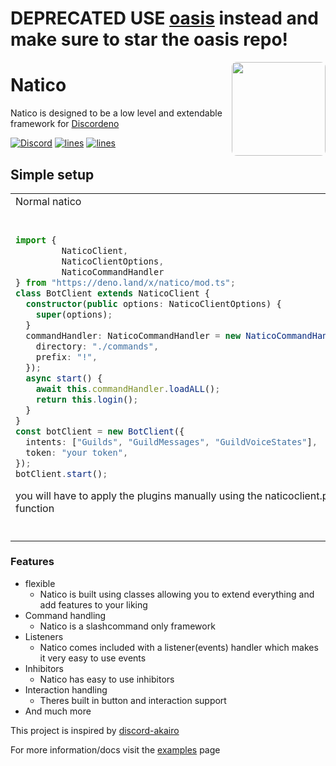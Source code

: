 # DEPRECATED USE [oasis](https://github.com/yuzudev/oasis) instead and make sure to star the oasis repo!

<img align="right" src="https://avatars.githubusercontent.com/u/85624930?s=200&v=4" height="150px" style=" border-radius: 8px;">

# Natico

Natico is designed to be a low level and extendable framework for [Discordeno](https://github.com/discordeno/discordeno)

[![Discord](https://img.shields.io/discord/748956745409232945?style=plastic&color=7289da&logo=discord&logoColor=dark)](https://discord.gg/KkMKCchJb8)
[![lines](https://img.shields.io/tokei/lines/github/naticoo/framework?style=plastic&color=7289da&logo=superuser&logoColor=dark)](https://deno.land/x/natico)
[![lines](https://img.shields.io/website?style=plastic&up_message=online&url=https%3A%2F%2Fnatico.mod.land&color=7289da&logo=React&logoColor=dark)](https://natico.mod.land)

## Simple setup

<table>
  <tr>
    <td style="width: 50%">Normal natico</td>
    <td>Using the natico plugin</td>
  </tr>
    <tr>
      <td style="width: 50%">
        
```ts
import { 
         NaticoClient, 
         NaticoClientOptions, 
         NaticoCommandHandler 
} from "https://deno.land/x/natico/mod.ts";
class BotClient extends NaticoClient {
  constructor(public options: NaticoClientOptions) {
    super(options);
  }
  commandHandler: NaticoCommandHandler = new NaticoCommandHandler(this, {
    directory: "./commands",
    prefix: "!",
  });
  async start() {
    await this.commandHandler.loadALL();
    return this.login();
  }
}
const botClient = new BotClient({
  intents: ["Guilds", "GuildMessages", "GuildVoiceStates"],
  token: "your token",
});
botClient.start();
```
        
you will have to apply the plugins manually using the naticoclient.plugn() function
        
        
  </td>
  <td>
    
    
```ts
import { enableNaticoPlugin, NaticoBot, NaticoPluginOptions, withPlugins } from "../src/plugins/NaticoPlugin.ts";
import { enableCachePlugin, enableCacheSweepers } from "https://deno.land/x/discordeno_cache_plugin@0.0.9/mod.ts";

const pluginOps: NaticoPluginOptions = {
  commandHandler: {
    directory: "examples/template/commands",
    prefix: "!",
  },
};

const bot = withPlugins<NaticoBot<any>>(
  //@ts-ignore -
  {
    token: Deno.env.get("DISCORD_TOKEN")!,
    intents: ["Guilds", "GuildMessages"],
    botId: BigInt(Deno.env.get("BOT_ID")!),
    cache: {
      isAsync: false,
    },
  },
  [enableNaticoPlugin, pluginOps],
  enableCachePlugin,
  enableCacheSweepers
);
async function startUp() {
  await bot.commandHandler.loadALL();
  return await bot.login();
}
startUp();
```

  </td>
</tr>
</table>

### Features

- flexible
  - Natico is built using classes allowing you to extend everything and add
    features to your liking
- Command handling
  - Natico is a slashcommand only framework
- Listeners
  - Natico comes included with a listener(events) handler which makes it very
    easy to use events
- Inhibitors
  - Natico has easy to use inhibitors
- Interaction handling
  - Theres built in button and interaction support
- And much more

This project is inspired by [discord-akairo](https://github.com/discord-akairo/discord-akairo)

For more information/docs visit the [examples](https://github.com/naticoo/examplebot) page
